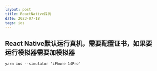 ```yaml
---
layout: post
title: ReactNative踩坑
date: 2023-07-18
tags: ios
---
```


## React Native默认运行真机，需要配置证书，如果要运行模拟器需要加模拟器
```
yarn ios --simulator 'iPhone 14Pro'
```
